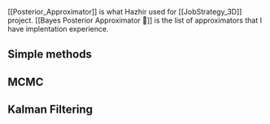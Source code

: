 [[Posterior_Approximator]] is what Hazhir used for [[JobStrategy_3D]] project. [[Bayes Posterior Approximator 🧠]] is the list of approximators that I have implentation experience.

## Simple methods

## MCMC 

## Kalman Filtering
